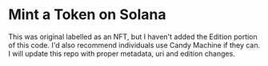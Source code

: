 # Mint a Token on Solana

This was original labelled as an NFT, but I haven't added the Edition portion of this code. I'd also recommend individuals use Candy Machine if they can. I will update this repo with proper metadata, uri and edition changes.
